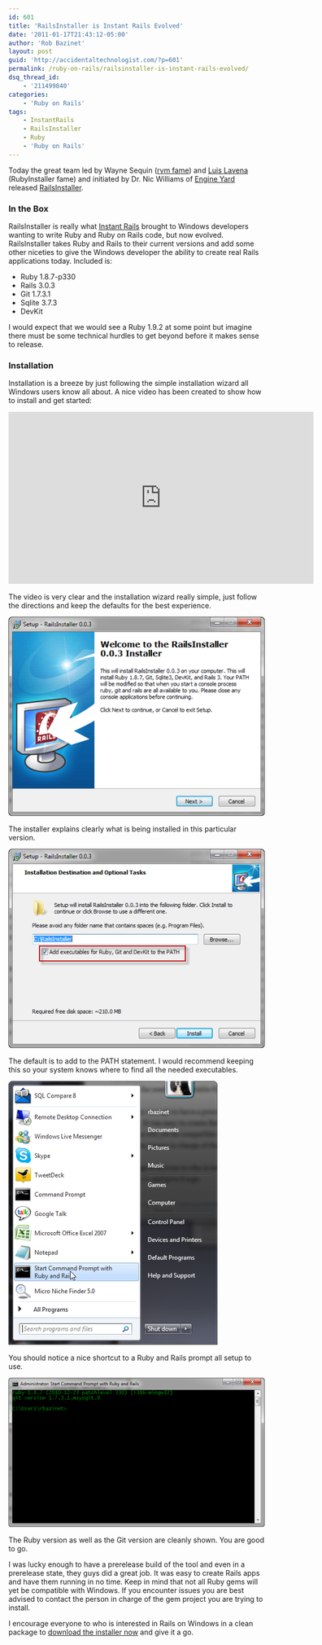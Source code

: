```yaml
---
id: 601
title: 'RailsInstaller is Instant Rails Evolved'
date: '2011-01-17T21:43:12-05:00'
author: 'Rob Bazinet'
layout: post
guid: 'http://accidentaltechnologist.com/?p=601'
permalink: /ruby-on-rails/railsinstaller-is-instant-rails-evolved/
dsq_thread_id:
    - '211499840'
categories:
    - 'Ruby on Rails'
tags:
    - InstantRails
    - RailsInstaller
    - Ruby
    - 'Ruby on Rails'
---
```


Today the great team led by Wayne Sequin ([rvm fame](http://rvm.beginrescueend.com/)) and [Luis Lavena](http://blog.mmediasys.com/) (RubyInstaller fame) and initiated by Dr. Nic Williams of [Engine Yard](http://www.engineyard.com/) released [RailsInstaller](http://railsinstaller.org/).

### In the Box

RailsInstaller is really what [Instant Rails](http://rubyforge.org/projects/instantrails/) brought to Windows developers wanting to write Ruby and Ruby on Rails code, but now evolved. RailsInstaller takes Ruby and Rails to their current versions and add some other niceties to give the Windows developer the ability to create real Rails applications today. Included is:

- Ruby 1.8.7-p330
- Rails 3.0.3
- Git 1.7.3.1
- Sqlite 3.7.3
- DevKit
 
I would expect that we would see a Ruby 1.9.2 at some point but imagine there must be some technical hurdles to get beyond before it makes sense to release.

### Installation

Installation is a breeze by just following the simple installation wizard all Windows users know all about. A nice video has been created to show how to install and get started:

<iframe frameborder="0" height="338" src="http://player.vimeo.com/video/18787139?title=0&byline=0&portrait=0&color=ffffff" width="600"></iframe>

The video is very clear and the installation wizard really simple, just follow the directions and keep the defaults for the best experience.

[![RailsInstaller1](/assets/img/2011/01/RailsInstaller1_thumb.png "RailsInstaller1")](/assets/img/2011/01/RailsInstaller1.png)

The installer explains clearly what is being installed in this particular version.

[![RailsInstaller2](/assets/img/2011/01/RailsInstaller2_thumb.png "RailsInstaller2")](/assets/img/2011/01/RailsInstaller2.png)

The default is to add to the PATH statement. I would recommend keeping this so your system knows where to find all the needed executables.

[![RailsInstallerMenu](/assets/img/2011/01/RailsInstallerMenu_thumb.png "RailsInstallerMenu")](/assets/img/2011/01/RailsInstallerMenu.png)

You should notice a nice shortcut to a Ruby and Rails prompt all setup to use.

[![RailsInstallerPrompt](/assets/img/2011/01/RailsInstallerPrompt_thumb.png "RailsInstallerPrompt")](/assets/img/2011/01/RailsInstallerPrompt.png)

The Ruby version as well as the Git version are cleanly shown. You are good to go.

I was lucky enough to have a prerelease build of the tool and even in a prerelease state, they guys did a great job. It was easy to create Rails apps and have them running in no time. Keep in mind that not all Ruby gems will yet be compatible with Windows. If you encounter issues you are best advised to contact the person in charge of the gem project you are trying to install.

I encourage everyone to who is interested in Rails on Windows in a clean package to [download the installer now](http://rubyforge.org/frs/download.php/73968/railsinstaller-1.0.0.exe) and give it a go.
